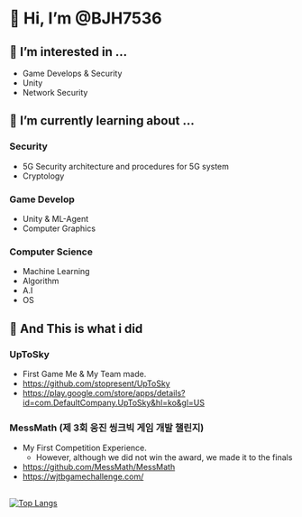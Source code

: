 # 👋 Hi, I’m @BJH7536

## 👀 I’m interested in ...
- Game Develops & Security
- Unity
- Network Security

## 🌱 I’m currently learning about ...

### Security 
- 5G Security architecture and procedures for 5G system
- Cryptology
  
### Game Develop
- Unity & ML-Agent
- Computer Graphics

### Computer Science
- Machine Learning
- Algorithm
- A.I
- OS

## 🧾 And This is what i did

### UpToSky
- First Game Me & My Team made.
- https://github.com/stopresent/UpToSky
- https://play.google.com/store/apps/details?id=com.DefaultCompany.UpToSky&hl=ko&gl=US
  
### MessMath (제 3회 웅진 씽크빅 게임 개발 챌린지)
- My First Competition Experience. 
  - However, although we did not win the award, we made it to the finals
- https://github.com/MessMath/MessMath
- https://wjtbgamechallenge.com/

## 
[![Top Langs](https://github-readme-stats.vercel.app/api/top-langs/?username=BJH7536&langs_count=5&layout=compact&theme=white)](https://github.com/BJH7536/BJH7536)


<!---
BJH7536/BJH7536 is a ✨ special ✨ repository because its `README.md` (this file) appears on your GitHub profile.
You can click the Preview link to take a look at your changes.
--->
